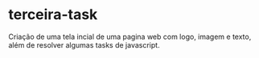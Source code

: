 # terceira-task
Criação de uma tela incial de uma pagina web com logo, imagem e texto, além de resolver algumas tasks de javascript.
